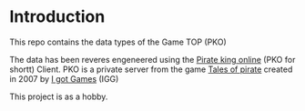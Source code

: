 # Introduction

This repo contains the data types of the Game TOP (PKO)

The data has been reveres engeneered using the [Pirate king online](https://piratekings.online/) (PKO for shortt) Client.
PKO is a private server from the game [Tales of pirate](https://en.wikipedia.org/wiki/Tales_of_Pirates) created in 2007 by [I got Games](https://www.igg.com/) (IGG)

This project is as a hobby.